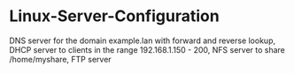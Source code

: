 # Linux-Server-Configuration
DNS server for the domain example.lan with forward and reverse lookup, DHCP server to clients in the range 192.168.1.150 - 200, NFS server to share /home/myshare, FTP server

